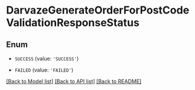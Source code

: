 # DarvazeGenerateOrderForPostCodeValidationResponseStatus


## Enum

* `SUCCESS` (value: `'SUCCESS'`)

* `FAILED` (value: `'FAILED'`)

[[Back to Model list]](../README.md#documentation-for-models) [[Back to API list]](../README.md#documentation-for-api-endpoints) [[Back to README]](../README.md)



